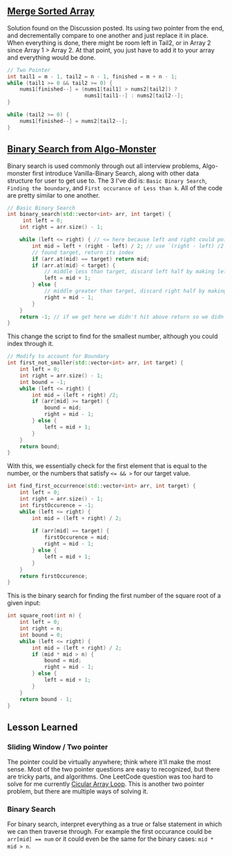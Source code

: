 ## [Merge Sorted Array](https://leetcode.com/problems/merge-sorted-array/) 

Solution found on the Discussion posted. Its using two pointer from the end, and decrementally compare to one another and just replace it in place. When everything is done, there might be room left in Tail2, or in Array 2 since Array 1 > Array 2. At that point, you just have to add it to your array and everything would be done.
```java
// Two Pointer
int tail1 = m - 1, tail2 = n - 1, finished = m + n - 1;
while (tail1 >= 0 && tail2 >= 0) {
    nums1[finished--] = (nums1[tail1] > nums2[tail2]) ? 
                         nums1[tail1--] : nums2[tail2--];
}

while (tail2 >= 0) { 
    nums1[finished--] = nums2[tail2--];
}
```

## [Binary Search from Algo-Monster](https://algo.monster/problems/binary_search_intro)

Binary search is used commonly through out all interview problems, Algo-monster first introduce Vanilla-Binary Search, along with other data structure for user to get use to. The 3 I've did is: `Basic Binary Search`, `Finding the boundary`, and `First occurance of Less than k`. All of the code are pretty similar to one another.

```cpp
// Basic Binary Search
int binary_search(std::vector<int> arr, int target) {
     int left = 0;
    int right = arr.size() - 1;

    while (left <= right) { // <= here because left and right could point to the same element, < would miss it
        int mid = left + (right - left) / 2; // use `(right - left) /2` to prevent `left + right` potential overflow
        // found target, return its index
        if (arr.at(mid) == target) return mid;
        if (arr.at(mid) < target) {
            // middle less than target, discard left half by making left search boundary `mid + 1`
            left = mid + 1;
        } else {
            // middle greater than target, discard right half by making right search boundary `mid - 1`
            right = mid - 1;
        }
    }
    return -1; // if we get here we didn't hit above return so we didn't find target
}
```

This change the script to find for the smallest number, although you could index through it.
```cpp
// Modify to account for Boundary
int first_not_smaller(std::vector<int> arr, int target) {
    int left = 0;
    int right = arr.size() - 1;
    int bound = -1;
    while (left <= right) {
        int mid = (left + right) /2;
        if (arr[mid] >= target) {
            bound = mid;
            right = mid - 1;
        } else {
            left = mid + 1;
        }
    }
    return bound;
}
```
    
With this, we essentially check for the first element that is equal to the number, or the numbers that satisfy `<= && >` for our target value.
```cpp
int find_first_occurrence(std::vector<int> arr, int target) {
    int left = 0;
    int right = arr.size() - 1;
    int firstOccurence = -1;
    while (left <= right) {
        int mid = (left + right) / 2;
        
        if (arr[mid] == target) {
            firstOccurence = mid;
            right = mid - 1;
        } else {
            left = mid + 1;
        }
    }
    return firstOccurence;
}
```

This is the binary search for finding the first number of the square root of a given input:
```cpp
int square_root(int n) {
    int left = 0; 
    int right = n;
    int bound = 0;
    while (left <= right) {
        int mid = (left + right) / 2;
        if (mid * mid > n) {
            bound = mid;
            right = mid - 1;
        } else {
            left = mid + 1;
        }
    }
    return bound - 1;
}
```

## Lesson Learned
### Sliding Window / Two pointer
The pointer could be virtually anywhere; think where it'll make the most sense. Most of the two pointer questions are easy to recognized, but there are tricky parts, and algorithms. One LeetCode question was too hard to solve for me currently [Cicular Array Loop](https://leetcode.com/problems/circular-array-loop/). This is another two pointer problem, but there are multiple ways of solving it.
### Binary Search
For binary search, interpret everything as a true or false statement in which we can then traverse through. For example the first occurance could be `arr[mid] == num` or it could even be the same for the binary cases: `mid * mid > n`.
